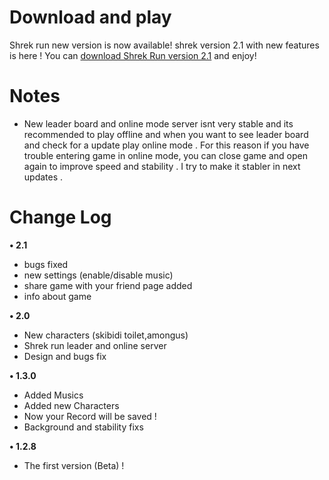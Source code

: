 
# Download and play
Shrek run new version is now available! shrek version 2.1 with new features is here ! You can [download Shrek Run version 2.1](https://drive.google.com/file/d/1caDnkSYFQu8MKFjO2JeLoAe3-7Egc7OV/view?usp=drivesdk) and enjoy!

# Notes 
- New leader board and online mode server isnt very stable and its recommended to play offline and when you want to see leader board and check for a update play online mode . For this reason if you have trouble entering game in online mode, you can close game and open again to improve speed and stability . I try to make it stabler in next updates .

# Change Log
**• 2.1**
- bugs fixed
- new settings (enable/disable music)
- share game with your friend page added
- info about game

**• 2.0**
- New characters (skibidi toilet,amongus)
- Shrek run leader and online server 
- Design and bugs fix 

**• 1.3.0**
- Added Musics
- Added new Characters
- Now your Record will be saved !
- Background and stability fixs 

**• 1.2.8**
- The first version (Beta) !
